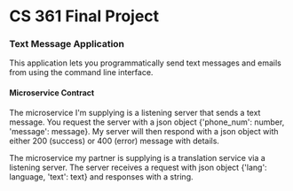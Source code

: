 # CS 361 Final Project
<h3> Text Message Application </h3>
<p>This application lets you programmatically send text messages and emails from using the command line interface. </p>

<h4>Microservice Contract </h4>
<p>The microservice I'm supplying is a listening server that sends a text message. You request the server with a json object {'phone_num': number, 'message': message}. My server will then respond with a json object with either 200 (success) or 400 (error) message with details. </p>

<p>The microservice my partner is supplying is a translation service via a listening server. The server receives a request with json object {'lang': language, 'text': text} and responses with a string.</p>
